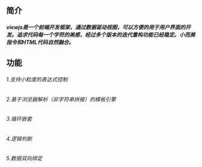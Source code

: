 ## 简介
#####     viewjs是一个前端开发框架，通过数据驱动视图，可以方便的用于用户界面的开发。追求代码每一个字符的美感，经过多个版本的迭代重构功能已经稳定。小而美指令和HTML代码自然融合。

## 功能  
######     1.支持小粒度的表达式控制  
######     2.基于浏览器解析（非字符串拼接）的模板引擎  
######     3.循环嵌套  
######     4.逻辑判断  
######     5.数据双向绑定
